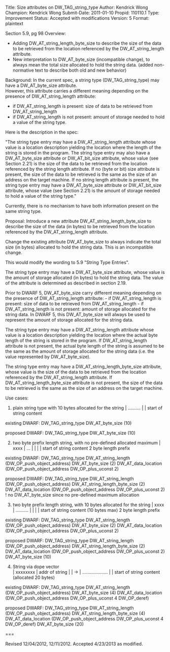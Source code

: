 Title:       Size attributes on DW_TAG_string_type
Author:      Kendrick Wong
Champion:    Kendrick Wong
Submit-Date: 2011-01-10
Propid:      110110.1
Type:        Improvement
Status:      Accepted with modifications
Version:     5
Format:      plaintext

Section 5.9, pg 98
Overview:
- Adding DW_AT_string_length_byte_size to describe the size of the data to be retrieved
from the location referenced by the DW_AT_string_length attribute.
- New interpretation to DW_AT_byte_size (incompatible change), to always mean the total
size allocated to hold the string data. (added non-normative text to describe both old and new behavior)

Background:
In the current spec, a string type (DW_TAG_string_type) may have a DW_AT_byte_size attribute.  
However, this attribute carries a different meaning depending on the presence of 
DW_AT_string_length attribute:
- if DW_AT_string_length is present: size of data to be retrieved from DW_AT_string_length
- if DW_AT_string_length is not present: amount of storage needed to hold a value of the string type.

Here is the description in the spec:

"The string type entry may have a DW_AT_string_length attribute whose value is a location 
description yielding the location where the length of the string is stored in the program. 
The string type entry may also have a DW_AT_byte_size attribute or DW_AT_bit_size attribute,
whose value (see Section 2.21) is the size of the data to be retrieved from the location 
referenced by the string length attribute. If no (byte or bit) size attribute is present, 
the size of the data to be retrieved is the same as the size of an address on the target machine.
If no string length attribute is present, the string type entry may have a DW_AT_byte_size 
attribute or DW_AT_bit_size attribute, whose value (see Section 2.21) is the amount of storage 
needed to hold a value of the string type."

Currently, there is no mechanism to have both information present on the same string type.

Proposal:
Introduce a new attribute DW_AT_string_length_byte_size to describe the size of the 
data (in bytes) to be retrieved from the location referenced by the DW_AT_string_length 
attribute.

Change the existing attribute DW_AT_byte_size to always indicate the total size (in bytes)
allocated to hold the string data. This is an incompatible change.

This would modify the wording to 5.9 "String Type Entries".

The string type entry may have a DW_AT_byte_size attribute, whose value is the amount of 
storage allocated (in bytes) to hold the string data.  The value of the attribute is 
determined as described in section 2.19.

<non-normative-text>
Prior to DWARF 5, DW_AT_byte_size carry different meaning depending on the presence of 
DW_AT_string_length attribute:
  - if DW_AT_string_length is present: size of data to be retrieved from DW_AT_string_length
  - if DW_AT_string_length is not present: amount of storage allocated for the string data.
In DWARF 5, this DW_AT_byte_size will always be used to represent the amount of storage 
allocated for the string data.
</non-normative-text>

The string type entry may have a DW_AT_string_length attribute whose value is a location 
description yielding the location where the actual byte length of the string is stored in 
the program. If DW_AT_string_length attribute is not present, the actual byte length of 
the string is assumed to be the same as the amount of storage allocated for the string 
data (i.e. the value represented by DW_AT_byte_size).

The string type entry may have a DW_AT_string_length_byte_size attribute, whose value is 
the size of the data to be retrieved from the location referenced by the DW_AT_string_length 
attribute. If DW_AT_string_length_byte_size attribute is not present, the size of the data 
to be retrieved is the same as the size of an address on the target machine. 

Use cases:

1) plain string type with 10 bytes allocated for the string
| .......... |
|
start of string content

existing DWARF:
DW_TAG_string_type
  DW_AT_byte_size (10)
  
proposed DWARF:
DW_TAG_string_type
  DW_AT_byte_size (10)

2) two byte prefix length string, with no pre-defined allocated maximum
| xxxx | ... |
  |      |
  |      start of string content
  2 byte length prefix

existing DWARF:
DW_TAG_string_type
  DW_AT_string_length (DW_OP_push_object_address)
  DW_AT_byte_size (2)
  DW_AT_data_location (DW_OP_push_object_address DW_OP_plus_uconst 2)
  
proposed DWARF:
DW_TAG_string_type
  DW_AT_string_length (DW_OP_push_object_address)
  DW_AT_string_length_byte_size (2)
  DW_AT_data_location (DW_OP_push_object_address DW_OP_plus_uconst 2)
  ! no DW_AT_byte_size since no pre-defined maximum allocation


3) two byte prefix length string, with 10 bytes allocated for the string
| xxxx | .......... |
  |      |
  |      start of string content (10 bytes max)
  2 byte length prefix

existing DWARF:
DW_TAG_string_type
  DW_AT_string_length (DW_OP_push_object_address)
  DW_AT_byte_size (2)
  DW_AT_data_location (DW_OP_push_object_address DW_OP_plus_uconst 2)
  
proposed DWARF:
DW_TAG_string_type
  DW_AT_string_length (DW_OP_push_object_address)
  DW_AT_string_length_byte_size (2)
  DW_AT_data_location (DW_OP_push_object_address DW_OP_plus_uconst 2)
  DW_AT_byte_size (10)
  
4) String via dope vector  
| xxxxxxxx | addr of string |
             | 
             -> | .................... |
                  |
                  start of string content (allocated 20 bytes)

existing DWARF:
DW_TAG_string_type
  DW_AT_string_length (DW_OP_push_object_address)
  DW_AT_byte_size (4)
  DW_AT_data_location (DW_OP_push_object_address DW_OP_plus_uconst 4 DW_OP_deref)
  
proposed DWARF:
DW_TAG_string_type
  DW_AT_string_length (DW_OP_push_object_address)
  DW_AT_string_length_byte_size (4)
  DW_AT_data_location (DW_OP_push_object_address DW_OP_plus_uconst 4 DW_OP_deref)
  DW_AT_byte_size (20)


===

Revised 12/04/2012, 12/11/2012.
Accepted 4/23/2013 as modified.

